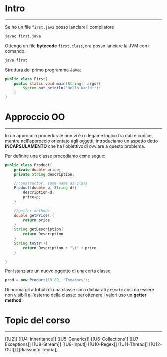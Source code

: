 # Intro
---
Se ho un file `first.java` posso lanciare il compilatore

```bash
javac first.java
```

Ottengo un file **bytecode** `first.class`, ora posso lanciare la JVM con il comando: 

```bash
java first
```

Struttura del primo programma Java:

```java
public class First{
	public static void main(String[] args){
		System.out.println("Hello World!");
	}
}
```

# Approccio OO
---
In un approccio procedurale non vi è un legame logico fra dati e codice, mentre nell'approccio orientato agli oggetti, introduciamo un aspetto detto **INCAPSULAMENTO** che ha l'obiettivo di ovviare a questo problema.

Per definire una classe procediamo come segue:

```java
public class Product{
	private double price;
	private String description;
	
	//constructor, same name as class
	Product(double p, String d){
		description=d;
		price=p;
	}

	//getter methods
	double getPrice(){
		return price
	}
	String getDescription{
		return Description	
	}
	String toStr(){
		return Description + "\t" + price
	}
	
}
```

Per istanziare un nuovo oggetto di una certa classe:

```java
prod = new Product(13.89, "Tomatoes");
```

Di norma gli attributi di una classe sono dichiarati `private` così da essere non visibili all'esterno della classe: per ottenere i valori uso un **getter method**.

# Topic del corso
---
[[U2]]
[[U4-Inheritance]]
[[U5-Generics]]
[[U6-Collections]]
[[U7-Exceptions]]
[[U8-Stream]]
[[U9-Input]]
[[U10-Regex]]
[[U11-Thread]]
[[U12-GUI]]
[[Riassunto Teoria]]
